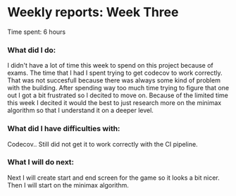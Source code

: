 # Weekly reports: Week Three

Time spent: 6 hours

### What did I do:

I didn't have a lot of time this week to spend on this project because of exams. The time that I had I spent trying to get codecov to work correctly. That was not succesfull because there was always some kind of problem with the building. After spending way too much time trying to figure that one out I got a bit frustrated so I decited to move on. Because of the limited time this week I decited it would the best to just research more on the minimax algorithm so that I understand it on a deeper level. 

### What did I have difficulties with:

Codecov.. Still did not get it to work correctly with the CI pipeline.
  
### What I will do next:

Next I will create start and end screen for the game so it looks a bit nicer. Then I will start on the minimax algorithm.
